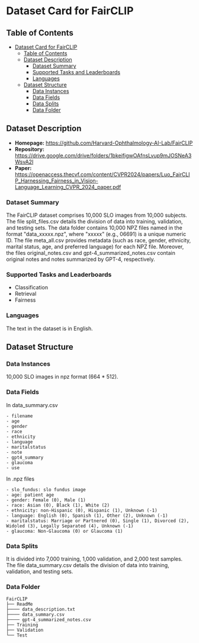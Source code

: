 # Dataset Card for FairCLIP

## Table of Contents
- [Dataset Card for FairCLIP](#dataset-card-for-fairclip)
  - [Table of Contents](#table-of-contents)
  - [Dataset Description](#dataset-description)
    - [Dataset Summary](#dataset-summary)
    - [Supported Tasks and Leaderboards](#supported-tasks-and-leaderboards)
    - [Languages](#languages)
  - [Dataset Structure](#dataset-structure)
    - [Data Instances](#data-instances)
    - [Data Fields](#data-fields)
    - [Data Splits](#data-splits)
    - [Data Folder](#data-folder)

## Dataset Description

- **Homepage:** https://github.com/Harvard-Ophthalmology-AI-Lab/FairCLIP
- **Repository:** https://drive.google.com/drive/folders/1bkeifigwOAfnsLvup9mJOSNeA3WsvA2l
- **Paper:** https://openaccess.thecvf.com/content/CVPR2024/papers/Luo_FairCLIP_Harnessing_Fairness_in_Vision-Language_Learning_CVPR_2024_paper.pdf

### Dataset Summary

The FairCLIP dataset comprises 10,000 SLO images from 10,000 subjects. The file split_files.csv details the division of data into training, validation, and testing sets. The data folder contains 10,000 NPZ files named in the format "data_xxxxx.npz", where "xxxxx" (e.g., 06691) is a unique numeric ID. The file meta_all.csv provides metadata (such as race, gender, ethnicity, marital status, age, and preferred language) for each NPZ file. Moreover, the files original_notes.csv and gpt-4_summarized_notes.csv contain original notes and notes summarized by GPT-4, respectively.

### Supported Tasks and Leaderboards

- Classification
- Retrieval
- Fairness

### Languages

The text in the dataset is in English.

## Dataset Structure

### Data Instances

10,000 SLO images in npz format (664 * 512).

### Data Fields

In data_summary.csv

```
- filename
- age
- gender
- race
- ethnicity
- language
- maritalstatus
- note
- gpt4_summary
- glaucoma
- use
```

In .npz files

```
- slo_fundus: slo fundus image
- age: patient age
- gender: Female (0), Male (1)
- race: Asian (0), Black (1), White (2)
- ethnicity: non-Hispanic (0), Hispanic (1), Unknown (-1)
- language: English (0), Spanish (1), Other (2), Unknown (-1)
- maritalstatus: Marriage or Partnered (0), Single (1), Divorced (2), Widoled (3), Legally Separated (4), Unknown (-1)
- glaucoma: Non-Glaucoma (0) or Glaucoma (1)
```

### Data Splits

It is divided into 7,000 training, 1,000 validation, and 2,000 test samples. The file data_summary.csv details the division of data into training, validation, and testing sets. 

### Data Folder
```
FairCLIP
├── ReadMe
├──── data_description.txt
├──── data_summary.csv
├──── gpt-4_summarized_notes.csv
├── Training
├── Validation
└── Test
```